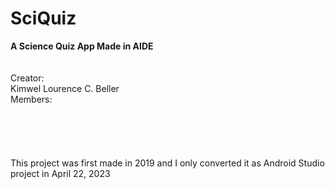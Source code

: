 # SciQuiz
**A Science Quiz App Made in AIDE**
\
\
\
Creator:  \
  Kimwel Lourence C. Beller \
Members:  \
\
\
\
\
\
This project was first made in 2019 and I only converted it as Android Studio project in April 22, 2023
